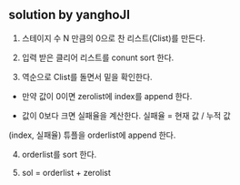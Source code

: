 ## solution by yanghoJI

1. 스테이지 수 N 만큼의 0으로 찬 리스트(Clist)를 만든다.

2. 입력 받은 클리어 리스트를 conunt sort 한다.

3. 역순으로 Clist를 돌면서 밑을 확인한다.

- 만약 값이 0이면 zerolist에 index를 append 한다.

- 값이 0보다 크면 실패율을 계산한다. 실패율 = 현재 값 / 누적 값 

(index, 실패율) 튜플을 orderlist에 append 한다.

4. orderlist를 sort 한다.

5. sol = orderlist + zerolist
  
